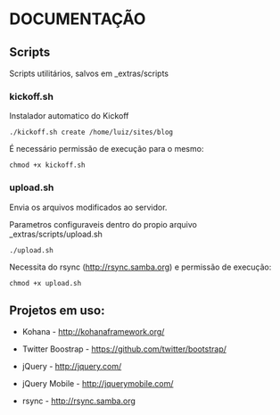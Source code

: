 # DOCUMENTAÇÃO 

## Scripts
    
Scripts utilitários, salvos em _extras/scripts

### kickoff.sh
    
Instalador automatico do Kickoff
    
    ./kickoff.sh create /home/luiz/sites/blog
        
É necessário permissão de execução para o mesmo:
    
    chmod +x kickoff.sh
        
### upload.sh

Envia os arquivos modificados ao servidor.

Parametros configuraveis dentro do propio arquivo _extras/scripts/upload.sh

    ./upload.sh

Necessita do rsync (http://rsync.samba.org)  e permissão de execução:
    
    chmod +x upload.sh
        

## Projetos em uso:

* Kohana - http://kohanaframework.org/
    
* Twitter Boostrap - https://github.com/twitter/bootstrap/
    
* jQuery - http://jquery.com/ 

* jQuery Mobile - http://jquerymobile.com/ 
    
* rsync - http://rsync.samba.org
    
    
    


